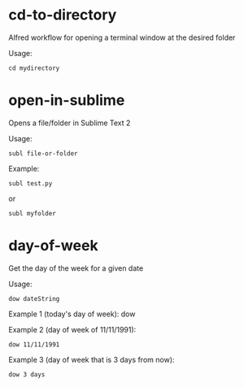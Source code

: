 cd-to-directory
===============

Alfred workflow for opening a terminal window at the desired folder

Usage:

    cd mydirectory


open-in-sublime
======================

Opens a file/folder in Sublime Text 2

Usage:

    subl file-or-folder
    
Example:

    subl test.py
    
or

    subl myfolder
    
day-of-week
====================

Get the day of the week for a given date

Usage:

    dow dateString

Example 1 (today's day of week):
    dow
    
    
Example 2 (day of week of 11/11/1991):

    dow 11/11/1991
    
Example 3 (day of week that is 3 days from now):

    dow 3 days
